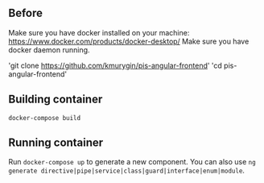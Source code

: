 ## Before
Make sure you have docker installed on your machine: https://www.docker.com/products/docker-desktop/
Make sure you have docker daemon running.

'git clone https://github.com/kmurygin/pis-angular-frontend'
'cd pis-angular-frontend'

## Building container
`docker-compose build`

## Running container
Run `docker-compose up` to generate a new component. You can also use `ng generate directive|pipe|service|class|guard|interface|enum|module`.
